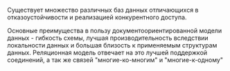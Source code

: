 Существует множество различных баз данных отличающихся в отказоустойчивости и реализацией конкурентного доступа.

Основные преимущества в пользу документоориентированной модели данных - гибкость схемы, лучшая производительность вследствии локальности данных и большая близость к применяемым структурам данных. Реляционная модель отвечает на это лучшей поддержкой соединений, а так же связей "многие-ко-многим" и "многие-к-одному"